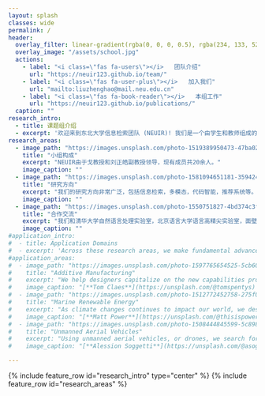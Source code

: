 ```yaml
---
layout: splash
classes: wide
permalink: /
header:
  overlay_filter: linear-gradient(rgba(0, 0, 0, 0.5), rgba(234, 133, 52, 0.5))
  overlay_image: "/assets/school.jpg"
  actions:
    - label: "<i class=\"fas fa-users\"></i>   团队介绍"
      url: "https://neuir123.github.io/team/"
    - label: "<i class=\"fas fa-user-plus\"></i>   加入我们"
      url: "mailto:liuzhenghao@mail.neu.edu.cn"
    - label: "<i class=\"fas fa-book-reader\"></i>   本组工作"
      url: "https://neuir123.github.io/publications/"
  caption: ""
research_intro:
  - title: 课题组介绍
  - excerpt: '欢迎来到东北大学信息检索团队 (NEUIR)! 我们是一个由学生和教师组成的充满激情、兼容并蓄和富有创造力的团队。'
research_areas:
  - image_path: "https://images.unsplash.com/photo-1519389950473-47ba0277781c?ixid=MnwxMjA3fDB8MHxwaG90by1wYWdlfHx8fGVufDB8fHx8&ixlib=rb-1.2.1&auto=format&fit=crop&w=1770&q=80"
    title: "小组构成"
    excerpt: "NEUIR由于戈教授和刘正皓副教授领导，现有成员共20余人。"
    image_caption: ""
  - image_path: "https://images.unsplash.com/photo-1581094651181-35942459ef62?ixlib=rb-1.2.1&ixid=MnwxMjA3fDB8MHxwaG90by1wYWdlfHx8fGVufDB8fHx8&auto=format&fit=crop&w=1770&q=80"
    title: "研究方向"
    excerpt: "我们的研究方向非常广泛，包括信息检索，多模态，代码智能，推荐系统等。"
    image_caption: ""
  - image_path: "https://images.unsplash.com/photo-1550751827-4bd374c3f58b?ixlib=rb-1.2.1&ixid=MnwxMjA3fDB8MHxwaG90by1wYWdlfHx8fGVufDB8fHx8&auto=format&fit=crop&w=1770&q=80"
    title: "合作交流"
    excerpt: "我们和清华大学自然语言处理实验室，北京语言大学语言高精尖实验室，面壁智能，启元实验室，阿里巴巴等研究机构展开了密切的学术合作和交流。"
    image_caption: ""
#application_intro:
#  - title: Application Domains
#  - excerpt: 'Across these research areas, we make fundamental advances in some important application domains. Here are a few of those.'
#application_areas:
#  - image_path: "https://images.unsplash.com/photo-1597765654525-5cb60d312ef6?ixlib=rb-1.2.1&ixid=MnwxMjA3fDB8MHxwaG90by1wYWdlfHx8fGVufDB8fHx8&auto=format&fit=crop&w=1770&q=80"
#    title: "Additive Manufacturing"
#    excerpt: "We help designers capitalize on the new capabilities provided by additive manufacturing and 3D printing."
#    image_caption: "[**Tom Claes**](https://unsplash.com/@tomspentys) on [*Unsplash*](https://unsplash.com)"
#  - image_path: "https://images.unsplash.com/photo-1512772452758-275f069da6bf?ixid=MnwxMjA3fDB8MHxwaG90by1wYWdlfHx8fGVufDB8fHx8&ixlib=rb-1.2.1&auto=format&fit=crop&w=1770&q=80"
#    title: "Marine Renewable Energy"
#    excerpt: "As climate changes continues to impact our world, we design new ways to generate electricity from the power of the ocean."
#    image_caption: "[**Matt Power**](https://unsplash.com/@thisispower) on [*Unsplash*](https://unsplash.com)"
#  - image_path: "https://images.unsplash.com/photo-1508444845599-5c89863b1c44?ixid=MnwxMjA3fDB8MHxwaG90by1wYWdlfHx8fGVufDB8fHx8&ixlib=rb-1.2.1&auto=format&fit=crop&w=1769&q=80"
#    title: "Unmanned Aerial Vehicles"
#    excerpt: "Using unmanned aerial vehicles, or drones, we search for new opportunities to deliver good and services to the people who need them most."
#    image_caption: "[**Alession Soggetti**](https://unsplash.com/@asoggetti) on [*Unsplash*](https://unsplash.com)"

---
```


{% include feature_row id="research_intro" type="center" %}
{% include feature_row id="research_areas" %}
